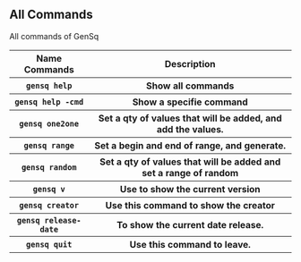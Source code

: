 <h2> All Commands</h2>
<p>All commands of GenSq</p>

<table>
  <tr>
    <th>Name Commands</th>
    <th>Description</th>
  </tr>
  
  <tr>
    <th><code>gensq help</code></th>
    <th>Show all commands</th>
  </tr>
    
  <tr>
    <th><code>gensq help -cmd</code></th>
    <th>Show a specifie command</th>
  </tr>

  <tr>
    <th><code>gensq one2one</code></th>
    <th>Set a qty of values that will be added, and add the values.</th>
  </tr>

  <tr>
    <th><code>gensq range</code></th>
    <th>Set a begin and end of range, and generate.</th>
  </tr>

  <tr>
    <th><code>gensq random</code></th>
    <th>Set a qty of values that will be added and set a range of random</th>
  </tr>

  <tr>
    <th><code>gensq v</code></th>
    <th>Use to show the current version</th>
  </tr>

  <tr>
    <th><code>gensq creator</code></th>
    <th>Use this command to show the creator</th>
  </tr>

  <tr>
    <th><code>gensq release-date</code></th>
    <th>To show the current date release.</th>
  </tr>

  <tr>
    <th><code>gensq quit</code></th>
    <th>Use this command to leave.</th>
  </tr>




</table>
